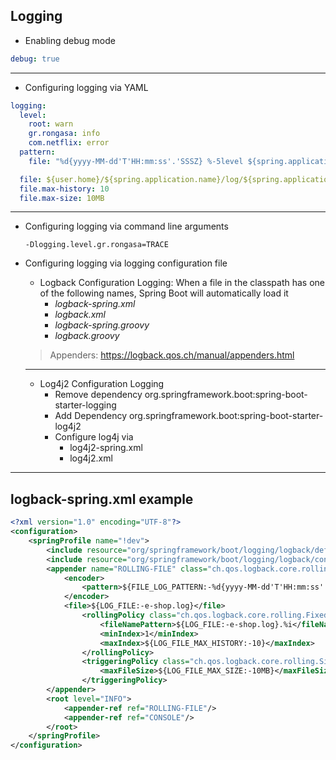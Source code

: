 ## Logging

- Enabling debug mode

```yaml
debug: true
```
---

- Configuring logging via YAML

```yaml
logging:
  level:
    root: warn
    gr.rongasa: info
    com.netflix: error
  pattern:
    file: "%d{yyyy-MM-dd'T'HH:mm:ss'.'SSSZ} %-5level ${spring.application.name} %thread %logger -- %msg%n"

  file: ${user.home}/${spring.application.name}/log/${spring.application.name}.log
  file.max-history: 10
  file.max-size: 10MB
```

---

- Configuring logging via command line arguments

  ```
  -Dlogging.level.gr.rongasa=TRACE 
  ```

- Configuring logging via logging configuration file

  - Logback Configuration Logging: When a file in the classpath has one of the following names, Spring Boot will automatically load it
    - *logback-spring.xml*
    - *logback.xml*
    - *logback-spring.groovy*
    - *logback.groovy*

  

  > Appenders: https://logback.qos.ch/manual/appenders.html

  ---

  - Log4j2 Configuration Logging
    - Remove dependency org.springframework.boot:spring-boot-starter-logging
    - Add Dependency org.springframework.boot:spring-boot-starter-log4j2
    - Configure log4j via
      - log4j2-spring.xml
      - log4j2.xml

---

## logback-spring.xml example

```xml
<?xml version="1.0" encoding="UTF-8"?>
<configuration>
    <springProfile name="!dev">
        <include resource="org/springframework/boot/logging/logback/defaults.xml"/>
        <include resource="org/springframework/boot/logging/logback/console-appender.xml"/>
        <appender name="ROLLING-FILE" class="ch.qos.logback.core.rolling.RollingFileAppender">
            <encoder>
                <pattern>${FILE_LOG_PATTERN:-%d{yyyy-MM-dd'T'HH:mm:ss'.'SSSZ} %-5level ${spring.application.name} %thread %logger -- %msg%n}</pattern>
            </encoder>
            <file>${LOG_FILE:-e-shop.log}</file>
                <rollingPolicy class="ch.qos.logback.core.rolling.FixedWindowRollingPolicy">
                    <fileNamePattern>${LOG_FILE:-e-shop.log}.%i</fileNamePattern>
                    <minIndex>1</minIndex>
                    <maxIndex>${LOG_FILE_MAX_HISTORY:-10}</maxIndex>
                </rollingPolicy>
                <triggeringPolicy class="ch.qos.logback.core.rolling.SizeBasedTriggeringPolicy">
                    <maxFileSize>${LOG_FILE_MAX_SIZE:-10MB}</maxFileSize>
                </triggeringPolicy>
        </appender>
        <root level="INFO">
            <appender-ref ref="ROLLING-FILE"/>
            <appender-ref ref="CONSOLE"/>
        </root>
    </springProfile>
</configuration>
```